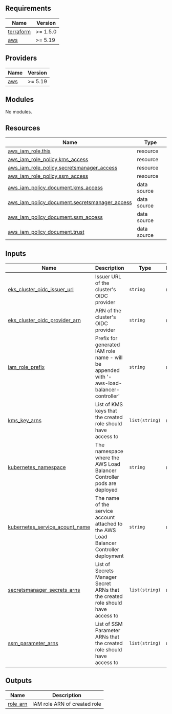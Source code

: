 ## Requirements

| Name | Version |
|------|---------|
| <a name="requirement_terraform"></a> [terraform](#requirement\_terraform) | >= 1.5.0 |
| <a name="requirement_aws"></a> [aws](#requirement\_aws) | >= 5.19 |

## Providers

| Name | Version |
|------|---------|
| <a name="provider_aws"></a> [aws](#provider\_aws) | >= 5.19 |

## Modules

No modules.

## Resources

| Name | Type |
|------|------|
| [aws_iam_role.this](https://registry.terraform.io/providers/hashicorp/aws/latest/docs/resources/iam_role) | resource |
| [aws_iam_role_policy.kms_access](https://registry.terraform.io/providers/hashicorp/aws/latest/docs/resources/iam_role_policy) | resource |
| [aws_iam_role_policy.secretsmanager_access](https://registry.terraform.io/providers/hashicorp/aws/latest/docs/resources/iam_role_policy) | resource |
| [aws_iam_role_policy.ssm_access](https://registry.terraform.io/providers/hashicorp/aws/latest/docs/resources/iam_role_policy) | resource |
| [aws_iam_policy_document.kms_access](https://registry.terraform.io/providers/hashicorp/aws/latest/docs/data-sources/iam_policy_document) | data source |
| [aws_iam_policy_document.secretsmanager_access](https://registry.terraform.io/providers/hashicorp/aws/latest/docs/data-sources/iam_policy_document) | data source |
| [aws_iam_policy_document.ssm_access](https://registry.terraform.io/providers/hashicorp/aws/latest/docs/data-sources/iam_policy_document) | data source |
| [aws_iam_policy_document.trust](https://registry.terraform.io/providers/hashicorp/aws/latest/docs/data-sources/iam_policy_document) | data source |

## Inputs

| Name | Description | Type | Default | Required |
|------|-------------|------|---------|:--------:|
| <a name="input_eks_cluster_oidc_issuer_url"></a> [eks\_cluster\_oidc\_issuer\_url](#input\_eks\_cluster\_oidc\_issuer\_url) | Issuer URL of the cluster's OIDC provider | `string` | n/a | yes |
| <a name="input_eks_cluster_oidc_provider_arn"></a> [eks\_cluster\_oidc\_provider\_arn](#input\_eks\_cluster\_oidc\_provider\_arn) | ARN of the cluster's OIDC provider | `string` | n/a | yes |
| <a name="input_iam_role_prefix"></a> [iam\_role\_prefix](#input\_iam\_role\_prefix) | Prefix for generated IAM role name - will be appended with '-aws-load-balancer-controller' | `string` | n/a | yes |
| <a name="input_kms_key_arns"></a> [kms\_key\_arns](#input\_kms\_key\_arns) | List of KMS keys that the created role should have access to | `list(string)` | n/a | yes |
| <a name="input_kubernetes_namespace"></a> [kubernetes\_namespace](#input\_kubernetes\_namespace) | The namespace where the AWS Load Balancer Controller pods are deployed | `string` | n/a | yes |
| <a name="input_kubernetes_service_acount_name"></a> [kubernetes\_service\_acount\_name](#input\_kubernetes\_service\_acount\_name) | The name of the service account attached to the AWS Load Balancer Controller deployment | `string` | n/a | yes |
| <a name="input_secretsmanager_secrets_arns"></a> [secretsmanager\_secrets\_arns](#input\_secretsmanager\_secrets\_arns) | List of Secrets Manager Secret ARNs that the created role should have access to | `list(string)` | n/a | yes |
| <a name="input_ssm_parameter_arns"></a> [ssm\_parameter\_arns](#input\_ssm\_parameter\_arns) | List of SSM Parameter ARNs that the created role should have access to | `list(string)` | n/a | yes |

## Outputs

| Name | Description |
|------|-------------|
| <a name="output_role_arn"></a> [role\_arn](#output\_role\_arn) | IAM role ARN of created role |
